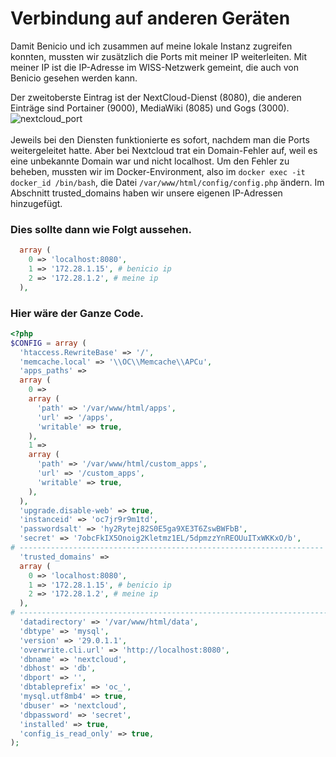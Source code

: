 # Verbindung auf anderen Geräten 
Damit Benicio und ich zusammen auf meine lokale Instanz zugreifen konnten, mussten wir zusätzlich die Ports mit meiner IP weiterleiten. Mit meiner IP ist die IP-Adresse im WISS-Netzwerk gemeint, die auch von Benicio gesehen werden kann.

Der zweitoberste Eintrag ist der NextCloud-Dienst (8080), die anderen Einträge sind Portainer (9000), MediaWiki (8085) und Gogs (3000).
![nextcloud_port](https://github.com/lyfe691/LB-WISS_169-347/assets/111024477/6a0063ad-875b-4966-8f14-982e1e1bb456)
<br>‎ 
<br>Jeweils bei den Diensten funktionierte es sofort, nachdem man die Ports weitergeleitet hatte. Aber bei Nextcloud trat ein Domain-Fehler auf, weil es eine unbekannte Domain war und nicht localhost. Um den Fehler zu beheben, mussten wir im Docker-Environment, also im ``docker exec -it docker_id /bin/bash``, die Datei ``/var/www/html/config/config.php`` ändern. Im Abschnitt trusted_domains haben wir unsere eigenen IP-Adressen hinzugefügt.

### Dies sollte dann wie Folgt aussehen.
```php
  array (
    0 => 'localhost:8080', 
    1 => '172.28.1.15', # benicio ip
    2 => '172.28.1.2', # meine ip
  ),
```
### Hier wäre der Ganze Code.
```php
<?php
$CONFIG = array (
  'htaccess.RewriteBase' => '/',
  'memcache.local' => '\\OC\\Memcache\\APCu',
  'apps_paths' =>
  array (
    0 =>
    array (
      'path' => '/var/www/html/apps',
      'url' => '/apps',
      'writable' => true,
    ),
    1 =>
    array (
      'path' => '/var/www/html/custom_apps',
      'url' => '/custom_apps',
      'writable' => true,
    ),
  ),
  'upgrade.disable-web' => true,
  'instanceid' => 'oc7jr9r9m1td',
  'passwordsalt' => 'hy2Rytej82S0E5ga9XE3T6ZswBWFbB',
  'secret' => '7obcFkIX5Onoig2Kletmz1EL/5dpmzzYnREOUuITxWKKxO/b',
# --------------------------------------------------------------------
  'trusted_domains' =>
  array (
    0 => 'localhost:8080',
    1 => '172.28.1.15', # benicio ip
    2 => '172.28.1.2', # meine ip
  ),
# ---------------------------------------------------------------------
  'datadirectory' => '/var/www/html/data',
  'dbtype' => 'mysql',
  'version' => '29.0.1.1',
  'overwrite.cli.url' => 'http://localhost:8080',
  'dbname' => 'nextcloud',
  'dbhost' => 'db',
  'dbport' => '',
  'dbtableprefix' => 'oc_',
  'mysql.utf8mb4' => true,
  'dbuser' => 'nextcloud',
  'dbpassword' => 'secret',
  'installed' => true,
  'config_is_read_only' => true,
);

```
